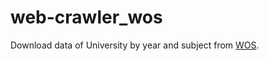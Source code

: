 # web-crawler_wos #

Download data of University by year and subject from [WOS]('https://apps.webofknowledge.com/).